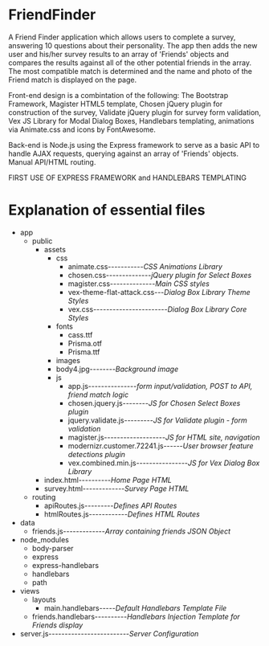 # FriendFinder

A Friend Finder application which allows users to complete a survey, answering 10 questions about their personality.  The app then adds the new user and his/her survey results to an array of 'Friends' objects and compares the results against all of the other potential friends in the array.  The most compatible match is determined and the name and photo of the Friend match is displayed on the page.

Front-end design is a combintation of the following:  The Bootstrap Framework, Magister HTML5 template, Chosen jQuery plugin for construction of the survey, Validate jQuery plugin for survey form validation, Vex JS Library for Modal Dialog Boxes, Handlebars templating, animations via Animate.css and icons by FontAwesome.

Back-end is Node.js using the Express framework to serve as a basic API to handle AJAX requests, querying against an array of 'Friends' objects. Manual API/HTML routing.

FIRST USE OF EXPRESS FRAMEWORK and HANDLEBARS TEMPLATING



# Explanation of essential files

* app
  * public
    * assets
      * css 
        * animate.css-----------*CSS Animations Library*
        * chosen.css--------------*jQuery plugin for Select Boxes*
        * magister.css--------------*Main CSS styles*
        * vex-theme-flat-attack.css---*Dialog Box Library Theme Styles*
        * vex.css-----------------------*Dialog Box Library Core Styles*
      * fonts
        * cass.ttf
        * Prisma.otf
        * Prisma.ttf
      * images
      * body4.jpg--------*Background image*
      * js
        * app.js---------------*form input/validation, POST to API, friend match logic*
        * chosen.jquery.js--------*JS for Chosen Select Boxes plugin*
        * jquery.validate.js---------*JS for Validate plugin - form validation*
        * magister.js-------------------*JS for HTML site, navigation*
        * modernizr.customer.72241.js------*User browser feature detections plugin*
        * vex.combined.min.js----------------*JS for Vex Dialog Box Library*
    * index.html----------*Home Page HTML*
    * survey.html-------------*Survey Page HTML*
  * routing
    * apiRoutes.js---------*Defines API Routes*
    * htmlRoutes.js------------*Defines HTML Routes*
* data
  * friends.js-------------*Array containing friends JSON Object*
* node_modules
  * body-parser
  * express
  * express-handlebars
  * handlebars
  * path
* views
  * layouts
      * main.handlebars-----*Default Handlebars Template File*
  * friends.handlebars----------*Handlebars Injection Template for Friends display*
* server.js-------------------------*Server Configuration*